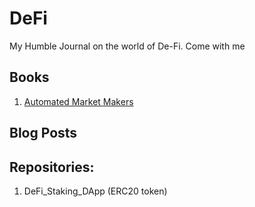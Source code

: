 # DeFi
My Humble Journal on the world of De-Fi. Come with me

## Books
1. [Automated Market Makers](https://www.amazon.com/Automated-Market-Makers-Decentralized-Cryptocurrency/dp/1484286154)

## Blog Posts

## Repositories:
1. DeFi_Staking_DApp (ERC20 token)